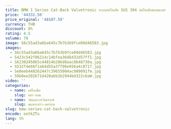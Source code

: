 ```yaml
---
title: BMW 1 Series Cat-Back Valvetronic ระบบท่อไอเสีย SUS 304 ท่อไอเสียสแตนเลสรักเสียงจากท่อไอเสีย
price: '44332.56'
price_original: '48187.59'
currency: THB
discount: 8%
rating: 4.5
volume: 78
image: S6c55ad3a6ba645c7b7b3b9fce09d46583.jpg
images:
  - S6c55ad3a6ba645c7b7b3b9fce09d46583.jpg
  - S423c542f86214c14bfea36db432d57ffI.jpg
  - S6230245065c44814b286d8aac8b48730a.jpg
  - S532f4e66f1e64d55a3ff96e056a4c8717.jpg
  - Se8eeb448262447c39655004ac989091fm.jpg
  - S9b8ee202b71d420abb1b2944bd322c6aW.jpg
video: ''
categories:
  - name: เครื่องมือ
    slug: เคร-องม
  - name: วัดและการวิเคราะห์
    slug: ดและการว-เคราะห
slug: bmw-series-cat-back-valvetronic
encode: ootkZTu
lang: th
---
```

  